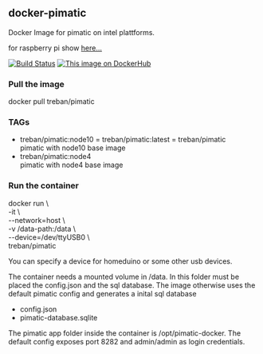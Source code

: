 ## docker-pimatic

Docker Image for pimatic on intel plattforms.

for raspberry pi show [here...](https://hub.docker.com/r/treban/pimatic-rpi/)

[![Build Status](https://travis-ci.org/treban/docker-pimatic.svg?branch=master)](https://travis-ci.org/treban/docker-pimatic)
[![This image on DockerHub](https://img.shields.io/docker/pulls/treban/pimatic.svg)](https://hub.docker.com/r/treban/pimatic/)


### Pull the image

docker pull treban/pimatic

### TAGs 

* treban/pimatic:node10 = treban/pimatic:latest = treban/pimatic \
    pimatic with node10 base image
* treban/pimatic:node4 \
    pimatic with node4 base image

### Run the container

docker run \\ \
   -it \\ \
   --network=host \\ \
   -v /data-path:/data \\ \
   --device=/dev/ttyUSB0 \\ \
   treban/pimatic

You can specify a device for homeduino or some other usb devices.

The container needs a mounted volume in /data.
In this folder must be placed the config.json and the sql database.
The image otherwise uses the default pimatic config and 
generates a inital sql database

- config.json
- pimatic-database.sqlite

The pimatic app folder inside the container is /opt/pimatic-docker.
The default config exposes port 8282 and admin/admin as login credentials.
